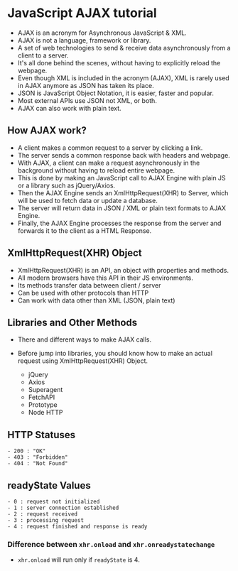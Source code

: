 # JavaScript AJAX tutorial

- AJAX is an acronym for Asynchronous JavaScript & XML.
- AJAX is not a language, framework or library.
- A set of web technologies to send & receive data asynchronously from a client to a server.
- It's all done behind the scenes, without having to explicitly reload the webpage.
- Even though XML is included in the acronym (AJAX), XML is rarely used in AJAX anymore as JSON has taken its place.
- JSON is JavaScript Object Notation, it is easier, faster and popular.
- Most external APIs use JSON not XML, or both.
- AJAX can also work with plain text.

## How AJAX work?

- A client makes a common request to a server by clicking a link.
- The server sends a common response back with headers and webpage.
- With AJAX, a client can make a request asynchronously in the background without having to reload entire webpage.
- This is done by making an JavaScript call to AJAX Engine with plain JS or a library such as jQuery/Axios.
- Then the AJAX Engine sends an XmlHttpRequest(XHR) to Server, which will be used to fetch data or update a database.
- The server will return data in JSON / XML or plain text formats to AJAX Engine.
- Finally, the AJAX Engine processes the response from the server and forwards it to the client as a HTML Response.

 
## XmlHttpRequest(XHR) Object

- XmlHttpRequest(XHR) is an API, an object with properties and methods.
- All modern browsers have this API in their JS environments. 
- Its methods transfer data between client / server
- Can be used with other protocols than HTTP
- Can work with data other than XML (JSON, plain text)


## Libraries and Other Methods

- There and different ways to make AJAX calls. 
- Before jump into libraries, you should know how to make an actual request using XmlHttpRequest(XHR) Object.     

    - jQuery
    - Axios
    - Superagent
    - FetchAPI
    - Prototype
    - Node HTTP



## HTTP Statuses

    - 200 : "OK"
    - 403 : "Forbidden"
    - 404 : "Not Found"



## readyState Values

    - 0 : request not initialized
    - 1 : server connection established
    - 2 : request received
    - 3 : processing request
    - 4 : request finished and response is ready


### Difference between `xhr.onload` and `xhr.onreadystatechange`

- `xhr.onload` will run only if `readyState` is 4. 



